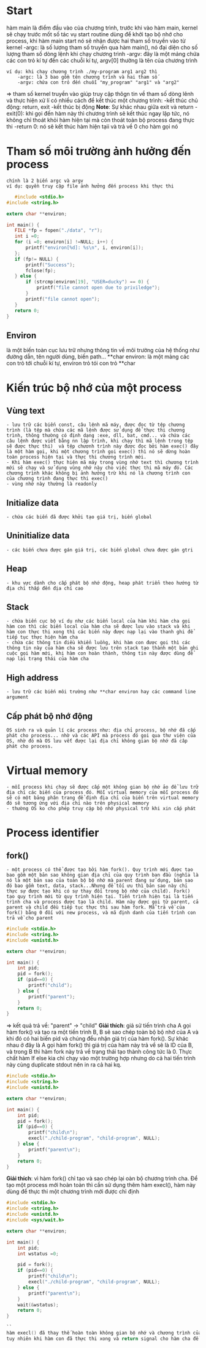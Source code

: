 # Start
hàm main là điểm đầu vào của chương trình, trước khi vào hàm main, kernel sẽ chạy trước mốt số tác vụ start routine dùng để khởi tạo bộ nhớ cho process, khi hàm main start nó sẽ nhận được hai tham số truyền vào từ kernel
    -argc: là số lượng tham số truyền qua hàm main(), nó đại diện cho số lượng  tham số dòng lệnh khi chạy chương trình
    -argv: đây là một mảng chứa các con trỏ kí tự đến các chuỗi kí tự, argv[0] thường là tên của chương trình

    ví dụ: khi chạy chương trình ./my-program arg1 arg2 thì 
        -argc: là 3 bao gồm tên chương trình và hai tham số
        -argv: chứa con trỏ đến chuỗi "my_program" "arg1" và "arg2"
=> tham số kernel truyền vào giúp truy cập thôgn tin về tham số dòng lênh và thực hiện xử lí 
có nhiều cách để kết thúc một chương trình: 
    -kết thúc chủ động: return, exit
    -kết thúc bị động
**Note**: Sự khác nhau giữa exit và return
    -exit(0): khi gọi đến hàm này thì chương trình sẽ kết thúc ngay lập tức, nó không chỉ thoát khỏi hàm hiện tại mà còn thoát toàn bộ process đang thực thi
    -return 0: nó sẽ kết thúc hàm hiện tạii và trả về 0 cho hàm gọi nó
# Tham số môi trường ảnh hưởng đến process
    chính là 2 biến argc và argv
    ví dụ: quyền truy cập file ảnh hưởng đến process khi thực thi
 ```c
    #include <stdio.h>
#include <string.h>

extern char **environ;

int main() {
    FILE *fp = fopen("./data", "r");
    int i =0;
    for (i =0; environ[i] !=NULL; i++) {
        printf("environ[%d]: %s\n", i, environ[i]);
    };
    if (fp!= NULL) {
        printf("Success");
        fclose(fp);
    } else {
        if (strcmp(environ[19], "USER=ducky") == 0) {
            printf("file cannot open due to priviledge");
        }
        printf("file cannot open");
    }
    return 0;
}
```
## Environ
là một biến toàn cục lưu trữ nhưng thông tin về môi trường của hệ thống như đường dẫn, tên người dùng, biến path...
**char environ: là một mảng các con trỏ tới chuỗi kí tự, environ trỏ tói con trỏ **char

# Kiến trúc bộ nhớ của một process
## Vùng text
    - lưu trữ các biến const, câu lệnh mã máy, được đọc từ tệp chương trình (là tệp mà chứa các mã lệnh được sử dụng để thực thi chương trình, thông thường có định dạng :exe, dll, bat, cmd... và chứa các câu lệnh được viết bằng nn lập trình, khi chạy thì mã lệnh trong tệp sẽ được thực thi)  và tệp chươnh trình này được đọc bởi hàm exec() đây là một hàm gọi, khi một chương trình gọi exec() thì nó sẽ dừng hoàn toàn process hiện tại và thực thi chương trình mới.
    - Khi hàm exec() thực hiện mã máy trong vùng nhớ text thì chương trình mới sẽ chạy và sử dụng vùng nhớ này cho việc thực thi mã máy đó. Các chương trình khác không bị ảnh hưởng trừ khi nó là chương trình con của chương trình đang thực thi exec()
    - vùng nhớ này thường là readonly
## Initialize data
    - chứa các biến đã được khởi tạo giá trị, biến global
## Uninitialize data
    - các biến chưa được gán giá trị, các biến global chưa được gán gtri

## Heap
    - khu vực dành cho cấp phát bộ nhớ động, heap phát triển theo hướng từ địa chỉ thấp đến địa chỉ cao
## Stack
    - chứa biến cục bộ ví dụ như các biến local của hàm khi hàm cha gọi hàm con thì các biến local của hàm cha sẽ được lưu vào stack và khi hàm con thực thi xong thì các biến này được nạp lại vào thanh ghi để tiếp tục thực hiện hàm cha
    - chứa các thông tin điều khiển luồng, khi hàm con được gọi thì các thông tin này của hàm cha sẽ được lưu trên stack tạo thành một bản ghi cuộc gọi hàm mới, khi hàm con hoàn thành, thông tin này được dùng để nạp lại trạng thái của hàm cha
## High address
    - lưu trữ các biến môi trường như **char environ hay các command line argument

## Cấp phát bộ nhớ động
    OS sinh ra và quản lí các process như: địa chỉ process, bộ nhớ đã cấp phát cho process... nhờ và các API mà process đó gọi qua thư viện của OS, nhờ đó mà OS lưu vết được lại địa chỉ không gian bộ nhớ đã câp phát cho process.

# Virtual memory
    - mỗi process khi chạy sẽ được cấp một không gian bộ nhớ ảo để lưu trữ địa chỉ các biến của process đó. Mỗi virtual memory của mỗi process đó sẽ có một bảng phân trang để định địa chỉ của biến trên virtual memory đó sẽ tương ứng với địa chỉ nào trên physical memory
    - thường OS ko cho phép truy cập bộ nhớ physical trừ khi xin cấp phát
# Process identifier
## fork()
    - một process có thể được tạo bởi hàm fork(). Quy trình mới được tạo bao gồm một bản sao không gian địa chỉ của quy trình ban đầu (nghĩa là nó là một bản sao của toàn bộ bộ nhớ mà parent đang sử dụng, bản sao đó bao gồm text, data, stack...Nhưng để tối ưu thì bản sao này chỉ thực sự được tạo khi có sự thay đổi trong bộ nhớ của child). Fork() tạo quy trình mới từ quy trình hiện tại. Tiến trình hiện tại là tiến trình cha và process được tạo là child. Hàm này được gọi từ parent, cả parent và child đều tiếp tục thực thi sau hàm fork. Mẫ trả về của fork() bằng 0 đối với new process, và mã định danh của tiến trình con trả về cho parent
```c
#include <stdio.h>
#include <string.h>
#include <unistd.h>

extern char **environ;

int main() {
    int pid;
    pid = fork();
    if (pid==0) {
        printf("child");
    } else {
        printf("parent");
    }
    return 0;
}
```
=> kết quả trả về: "parent" -> "child"
**Giải thích**: giả sử tiến trình cha A gọi hàm fork() và tạo ra một tiến trình B, B sẽ sao chép toàn bộ bộ nhớ của A và khi đó có hai biến pid và chúng đều nhận giá trị của hàm fork(). Sự khác nhau ở đây là A gọi hàm fork() thì giá trị của hàm này trả về sẽ là ID của B, và trong B thì hàm fork này trả về trạng thái tạo thành công tức là 0. Thực chất hàm If else kia chỉ chạy vào một trường hợp nhưng do cả hai tiến trình này cùng duplicate stdout nên in ra cả hai kq.
```c
#include <stdio.h>
#include <string.h>
#include <unistd.h>

extern char **environ;

int main() {
    int pid;
    pid = fork();
    if (pid==0) {
        printf("child\n");
        execl("./child-program", "child-program", NULL);
    } else {
        printf("parent\n");
    }
    return 0;
}
```
**Giải thích**: vì hàm fork() chỉ tạo và sao chép lại oàn bộ chương trình cha. Để tạo một process mới hoàn toàn thì cần sử dụng thêm hàm execl(), hàm này dùng để thực thi một chương trình mới được chỉ định
```c
#include <stdio.h>
#include <string.h>
#include <unistd.h>
#include <sys/wait.h>

extern char **environ;

int main() {
    int pid;
    int wstatus =0;

    pid = fork();
    if (pid==0) {
        printf("child\n");
        execl("./child-program", "child-program", NULL);
    } else {
        printf("parent\n");
    }
    wait(&wstatus);
    return 0;
}

``
hàm execl() đã thay thế hoàn toàn không gian bộ nhớ và chương trình của process con bằng một chương trình khác
tuy nhiên khi hàm con đã thực thi xong và return signal cho hàm cha để xác nhận kết thúc, nếu ko nhận được phản hồi thì hàm con rơi vào trạng thái zombie và phải dùng hàm wait() để đợi tín hiệu từ hàm con return